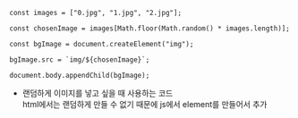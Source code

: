 ```
const images = ["0.jpg", "1.jpg", "2.jpg"];

const chosenImage = images[Math.floor(Math.random() * images.length)];

const bgImage = document.createElement("img");

bgImage.src = `img/${chosenImage}`;

document.body.appendChild(bgImage);
```

* 랜덤하게 이미지를 넣고 싶을 때 사용하는 코드   
html에서는 랜덤하게 만들 수 없기 때문에 js에서 element를 만들어서 추가
